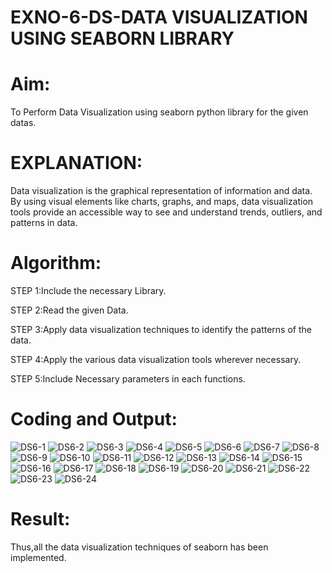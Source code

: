 # EXNO-6-DS-DATA VISUALIZATION USING SEABORN LIBRARY

# Aim:
  To Perform Data Visualization using seaborn python library for the given datas.

# EXPLANATION:
Data visualization is the graphical representation of information and data. By using visual elements like charts, graphs, and maps, data visualization tools provide an accessible way to see and understand trends, outliers, and patterns in data.

# Algorithm:
STEP 1:Include the necessary Library.

STEP 2:Read the given Data.

STEP 3:Apply data visualization techniques to identify the patterns of the data.

STEP 4:Apply the various data visualization tools wherever necessary.

STEP 5:Include Necessary parameters in each functions.

# Coding and Output:
 ![DS6-1](https://github.com/user-attachments/assets/000de843-4f57-427e-8276-f491369eba92)
 ![DS6-2](https://github.com/user-attachments/assets/74e37491-7226-40ed-adba-3c7ef1231afe)
 ![DS6-3](https://github.com/user-attachments/assets/fdb23590-0028-4e63-b89c-22b2523994db)
 ![DS6-4](https://github.com/user-attachments/assets/7a7dcbfb-b36f-4d54-9cbf-a636b93a1a9b)
 ![DS6-5](https://github.com/user-attachments/assets/cbf043ec-d38c-427b-ad01-b6abe6c63866)
 ![DS6-6](https://github.com/user-attachments/assets/0a2658dc-ad81-4486-a78b-763aac87ad0b)
 ![DS6-7](https://github.com/user-attachments/assets/7aafd6ab-18bd-4af0-ba04-f7c962ff37b0)
 ![DS6-8](https://github.com/user-attachments/assets/71ab8821-98db-42eb-ac49-9f8a1195674b)
 ![DS6-9](https://github.com/user-attachments/assets/8f934aa5-40c0-4771-ac7e-a36d60346486)
 ![DS6-10](https://github.com/user-attachments/assets/18c56662-8ee0-442c-8403-a9c224504e3d)
 ![DS6-11](https://github.com/user-attachments/assets/f03d10a2-3ed4-4b13-a315-40f51af543e3)
 ![DS6-12](https://github.com/user-attachments/assets/e2748cc4-f69e-428c-b90a-ac3beb6937ef)
 ![DS6-13](https://github.com/user-attachments/assets/b59921b0-e005-4e4e-be2f-7bb2205f5365)
 ![DS6-14](https://github.com/user-attachments/assets/abb873a0-4c32-4401-a6d4-693bd2e274c8)
 ![DS6-15](https://github.com/user-attachments/assets/d7452c7b-49be-4c67-ac51-255ff9f8e898)
 ![DS6-16](https://github.com/user-attachments/assets/9f65136b-af7e-463a-a683-41f966cea37e)
 ![DS6-17](https://github.com/user-attachments/assets/0e178170-ab19-46a9-89b7-46755fa22927)
 ![DS6-18](https://github.com/user-attachments/assets/589bded4-303a-4a0a-b15d-c57247ca1026)
 ![DS6-19](https://github.com/user-attachments/assets/8b83ba15-48f9-482a-8467-8ba219ada5f6)
 ![DS6-20](https://github.com/user-attachments/assets/c4d52d7e-feac-46d9-a456-4b2142ffb994)
 ![DS6-21](https://github.com/user-attachments/assets/a68e04bf-c679-43f5-b800-7b674cd11743)
 ![DS6-22](https://github.com/user-attachments/assets/43939eb2-f5b5-45ab-8aca-accf979f94a1)
 ![DS6-23](https://github.com/user-attachments/assets/41db2ac0-9a4b-4600-abc7-e4989584a30d)
 ![DS6-24](https://github.com/user-attachments/assets/afcafa0e-80c0-49d1-b16e-3f2c8b189124)


# Result:
Thus,all the data visualization techniques of seaborn has been implemented.
